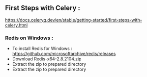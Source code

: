 ## First Steps with Celery : 

https://docs.celeryq.dev/en/stable/getting-started/first-steps-with-celery.html



### Redis on Windows :
- To install Redis for Windows : https://github.com/microsoftarchive/redis/releases
- Download Redis-x64-2.8.2104.zip
- Extract the zip to prepared directory
- Extract the zip to prepared directory
